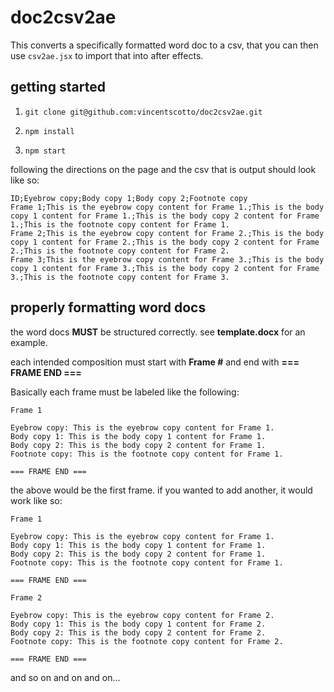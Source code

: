 # doc2csv2ae
This converts a specifically formatted word doc to a csv, that you can then use `csv2ae.jsx` to import that into after effects.

## getting started
1) `git clone git@github.com:vincentscotto/doc2csv2ae.git`

2) `npm install`

3) `npm start`

following the directions on the page and the csv that is output should look like so: 

```
ID;Eyebrow copy;Body copy 1;Body copy 2;Footnote copy
Frame 1;This is the eyebrow copy content for Frame 1.;This is the body copy 1 content for Frame 1.;This is the body copy 2 content for Frame 1.;This is the footnote copy content for Frame 1.
Frame 2;This is the eyebrow copy content for Frame 2.;This is the body copy 1 content for Frame 2.;This is the body copy 2 content for Frame 2.;This is the footnote copy content for Frame 2.
Frame 3;This is the eyebrow copy content for Frame 3.;This is the body copy 1 content for Frame 3.;This is the body copy 2 content for Frame 3.;This is the footnote copy content for Frame 3.
```


## properly formatting word docs

the word docs **MUST** be structured correctly. see **template.docx** for an example.

each intended composition must start with **Frame #** and end with **=== FRAME END ===**

Basically each frame must be labeled like the following:

```
Frame 1

Eyebrow copy: This is the eyebrow copy content for Frame 1. 
Body copy 1: This is the body copy 1 content for Frame 1.
Body copy 2: This is the body copy 2 content for Frame 1. 
Footnote copy: This is the footnote copy content for Frame 1.

=== FRAME END ===
```

the above would be the first frame. if you wanted to add another, it would work like so:

```
Frame 1

Eyebrow copy: This is the eyebrow copy content for Frame 1. 
Body copy 1: This is the body copy 1 content for Frame 1.
Body copy 2: This is the body copy 2 content for Frame 1. 
Footnote copy: This is the footnote copy content for Frame 1.

=== FRAME END ===

Frame 2 

Eyebrow copy: This is the eyebrow copy content for Frame 2.
Body copy 1: This is the body copy 1 content for Frame 2.
Body copy 2: This is the body copy 2 content for Frame 2.
Footnote copy: This is the footnote copy content for Frame 2.

=== FRAME END ===
```

and so on and on and on...




